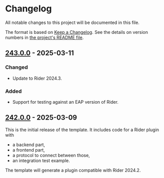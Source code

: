 Changelog
=========

All notable changes to this project will be documented in this file.

The format is based on [Keep a Changelog][keep-a-changelog]. See the details on version numbers in [the project's README file][docs.readme].

## [243.0.0] - 2025-03-11
### Changed
- Update to Rider 2024.3.

### Added
- Support for testing against an EAP version of Rider.

## [242.0.0] - 2025-03-09
This is the initial release of the template. It includes code for a Rider plugin with
- a backend part,
- a frontend part,
- a protocol to connect between those,
- an integration test example.

The template will generate a plugin compatible with Rider 2024.2.

[keep-a-changelog]: https://keepachangelog.com/en/1.1.0/
[docs.readme]: README.md

[242.0.0]: https://github.com/ForNeVeR/rider-plugin-template/releases/tag/v242.0.0
[243.0.0]: https://github.com/ForNeVeR/rider-plugin-template/compare/v242.0.0...v243.0.0
[Unreleased]: https://github.com/ForNeVeR/rider-plugin-template/compare/v243.0.0...HEAD
